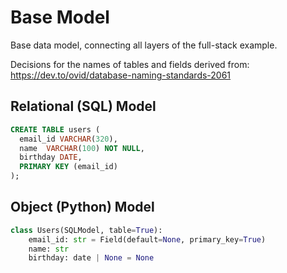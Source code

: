 # Base Model

Base data model, connecting all layers of the full-stack example.

Decisions for the names of tables and fields derived from: https://dev.to/ovid/database-naming-standards-2061

## Relational (SQL) Model

~~~sql
CREATE TABLE users (
  email_id VARCHAR(320),
  name  VARCHAR(100) NOT NULL,
  birthday DATE,
  PRIMARY KEY (email_id)
);
~~~

## Object (Python) Model

~~~python
class Users(SQLModel, table=True):
    email_id: str = Field(default=None, primary_key=True)
    name: str
    birthday: date | None = None
~~~

